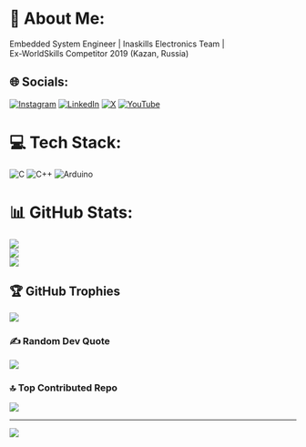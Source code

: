 # 💫 About Me:
Embedded System Engineer | Inaskills Electronics Team | <br>Ex-WorldSkills Competitor 2019 (Kazan, Russia)


## 🌐 Socials:
[![Instagram](https://img.shields.io/badge/Instagram-%23E4405F.svg?logo=Instagram&logoColor=white)](https://instagram.com/khoirulgunder) [![LinkedIn](https://img.shields.io/badge/LinkedIn-%230077B5.svg?logo=linkedin&logoColor=white)](https://linkedin.com/in/khoirulgunder) [![X](https://img.shields.io/badge/X-black.svg?logo=X&logoColor=white)](https://x.com/khoirul_gunder) [![YouTube](https://img.shields.io/badge/YouTube-%23FF0000.svg?logo=YouTube&logoColor=white)](https://youtube.com/@createme_id) 

# 💻 Tech Stack:
![C](https://img.shields.io/badge/c-%2300599C.svg?style=for-the-badge&logo=c&logoColor=white) ![C++](https://img.shields.io/badge/c++-%2300599C.svg?style=for-the-badge&logo=c%2B%2B&logoColor=white) ![Arduino](https://img.shields.io/badge/-Arduino-00979D?style=for-the-badge&logo=Arduino&logoColor=white)
# 📊 GitHub Stats:
![](https://github-readme-stats.vercel.app/api?username=khoirulabdulloh&theme=react&hide_border=false&include_all_commits=false&count_private=false)<br/>
![](https://github-readme-streak-stats.herokuapp.com/?user=khoirulabdulloh&theme=react&hide_border=false)<br/>
![](https://github-readme-stats.vercel.app/api/top-langs/?username=khoirulabdulloh&theme=react&hide_border=false&include_all_commits=false&count_private=false&layout=compact)

## 🏆 GitHub Trophies
![](https://github-profile-trophy.vercel.app/?username=khoirulabdulloh&theme=radical&no-frame=false&no-bg=true&margin-w=4)

### ✍️ Random Dev Quote
![](https://quotes-github-readme.vercel.app/api?type=horizontal&theme=radical)

### 🔝 Top Contributed Repo
![](https://github-contributor-stats.vercel.app/api?username=khoirulabdulloh&limit=5&theme=dark&combine_all_yearly_contributions=true)

---
[![](https://visitcount.itsvg.in/api?id=khoirulabdulloh&icon=0&color=0)](https://visitcount.itsvg.in)

<!-- Proudly created with GPRM ( https://gprm.itsvg.in ) -->
